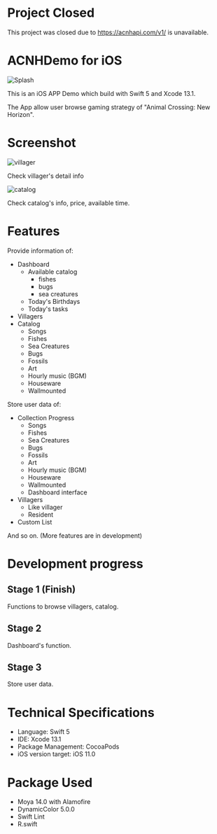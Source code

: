 # Project Closed
This project was closed due to https://acnhapi.com/v1/ is unavailable.

# ACNHDemo for iOS
![Splash](readme/splash2.png)

This is an iOS APP Demo which build with Swift 5 and Xcode 13.1.

The App allow user browse gaming strategy of "Animal Crossing: New Horizon".

# Screenshot

![villager](readme/villager.png)

Check villager's detail info

![catalog](readme/catalog2.png)

Check catalog's info, price, available time.

# Features
Provide information of:
- Dashboard
    - Available catalog
        - fishes
        - bugs
        - sea creatures
    - Today's Birthdays
    - Today's tasks
- Villagers
- Catalog
    - Songs
    - Fishes
    - Sea Creatures
    - Bugs
    - Fossils
    - Art
    - Hourly music (BGM)
    - Houseware
    - Wallmounted

Store user data of:
- Collection Progress
    - Songs
    - Fishes
    - Sea Creatures
    - Bugs
    - Fossils
    - Art
    - Hourly music (BGM)
    - Houseware
    - Wallmounted
    - Dashboard interface
- Villagers
    - Like villager
    - Resident
- Custom List

And so on. (More features are in development)

# Development progress
## Stage 1 (Finish)
Functions to browse villagers, catalog.

## Stage 2
Dashboard's function.

## Stage 3
Store user data.

# Technical Specifications
- Language: Swift 5
- IDE: Xcode 13.1
- Package Management: CocoaPods
- iOS version target: iOS 11.0

# Package Used
- Moya 14.0 with Alamofire
- DynamicColor 5.0.0
- Swift Lint
- R.swift
